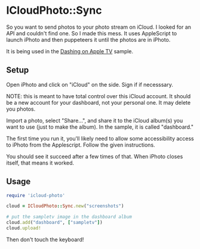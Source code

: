 # ICloudPhoto::Sync

So you want to send photos to your photo stream on iCloud. I looked for an API and couldn't find one.
So I made this mess. It uses AppleScript to launch iPhoto and then puppeteers it until the photos are in iPhoto.

It is being used in the [Dashing on Apple TV](https://github.com/bleonard/dashing_on_appletv) sample.

## Setup

Open iPhoto and click on "iCloud" on the side. Sign if if necesssary.

NOTE: this is meant to have total control over this iCloud account. It should be a new account for your dashboard, not your personal one. It may delete you photos.

Import a photo, select "Share...", and share it to the iCloud album(s) you want to use (just to make the album). In the sample, it is called "dashboard."

The first time you run it, you'll likely need to allow some accessibility access to iPhoto from the Applescript. Follow the given instructions.

You should see it succeed after a few times of that. When iPhoto closes itself, that means it worked.

## Usage

```ruby
require 'icloud-photo'

cloud = ICloudPhoto::Sync.new("screenshots")

# put the sampletv image in the dashboard album
cloud.add("dashboard", ["sampletv"])
cloud.upload!
```

Then don't touch the keyboard!
